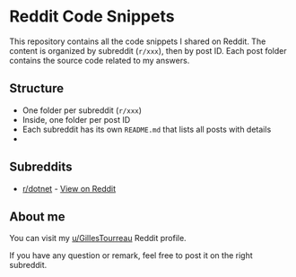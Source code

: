 # Reddit Code Snippets

This repository contains all the code snippets I shared on Reddit.
The content is organized by subreddit (`r/xxx`), then by post ID.
Each post folder contains the source code related to my answers.

## Structure
- One folder per subreddit (`r/xxx`)
- Inside, one folder per post ID
- Each subreddit has its own `README.md` that lists all posts with details
- 
## Subreddits
- [r/dotnet](./dotnet) - [View on Reddit](https://www.reddit.com/r/dotnet/)

## About me
You can visit my [u/GillesTourreau](https://www.reddit.com/user/GillesTourreau/) Reddit profile.

If you have any question or remark, feel free to post it on the right subreddit.